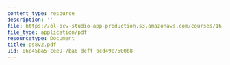 ```yaml
---
content_type: resource
description: ''
file: https://ol-ocw-studio-app-production.s3.amazonaws.com/courses/16-120-compressible-flow-spring-2003/06c45ba5cee97ba6dcffbcd49e7500b8_ps8v2.pdf
file_type: application/pdf
resourcetype: Document
title: ps8v2.pdf
uid: 06c45ba5-cee9-7ba6-dcff-bcd49e7500b8
---
```

